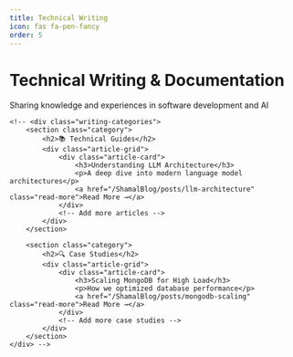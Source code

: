 ```yaml
---
title: Technical Writing
icon: fas fa-pen-fancy
order: 5
---
```


<div class="writing-container">
    <div class="header-section">
        <h1>Technical Writing & Documentation</h1>
        <p>Sharing knowledge and experiences in software development and AI</p>
    </div>

    <!-- <div class="writing-categories">
        <section class="category">
            <h2>📚 Technical Guides</h2>
            <div class="article-grid">
                <div class="article-card">
                    <h3>Understanding LLM Architecture</h3>
                    <p>A deep dive into modern language model architectures</p>
                    <a href="/ShamalBlog/posts/llm-architecture" class="read-more">Read More →</a>
                </div>
                <!-- Add more articles -->
            </div>
        </section>

        <section class="category">
            <h2>🔍 Case Studies</h2>
            <div class="article-grid">
                <div class="article-card">
                    <h3>Scaling MongoDB for High Load</h3>
                    <p>How we optimized database performance</p>
                    <a href="/ShamalBlog/posts/mongodb-scaling" class="read-more">Read More →</a>
                </div>
                <!-- Add more case studies -->
            </div>
        </section>
    </div> -->
</div>

<style>
/* Add styling similar to projects page */
</style> 